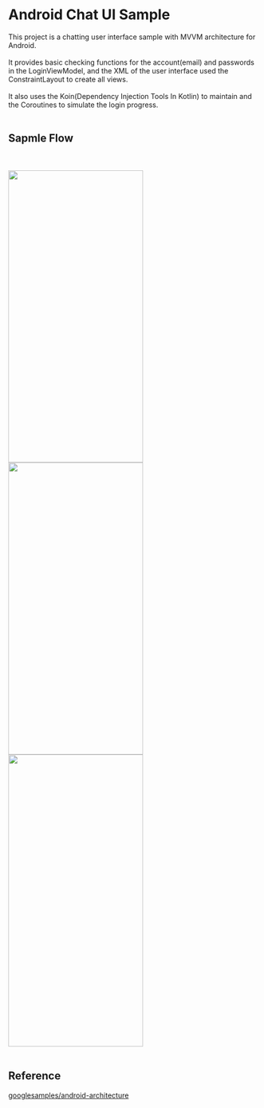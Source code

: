 # Android Chat UI Sample
This project is a chatting user interface sample with MVVM architecture for Android.
<br><br>
It provides basic checking functions for the account(email) and passwords in the LoginViewModel, and the XML of the user interface used the ConstraintLayout to create all views.
<br><br>
It also uses the Koin(Dependency Injection Tools In Kotlin) to maintain and the Coroutines to simulate the login progress.
<br><br>
## Sapmle Flow
<br><br>
<img src="https://github.com/KeithWang/Kotlin-Chat_UI_Sample/blob/master/pic/login.png?raw=true" height="585" width="270" />
<img src="https://github.com/KeithWang/Kotlin-Chat_UI_Sample/blob/master/pic/home.png?raw=true" height="585" width="270" />
<img src="https://github.com/KeithWang/Kotlin-Chat_UI_Sample/blob/master/pic/chat.png?raw=true" height="585" width="270" />
<br><br>
## Reference
[googlesamples/android-architecture](https://github.com/googlesamples/android-architecture)

